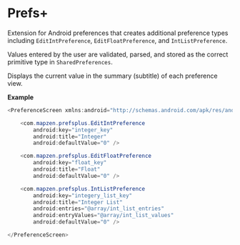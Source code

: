 Prefs+
======

Extension for Android preferences that creates additional preference types including `EditIntPreference`, `EditFloatPreference`, and `IntListPreference`.

Values entered by the user are validated, parsed, and stored as the correct primitive type in `SharedPreferences`.

Displays the current value in the summary (subtitle) of each preference view.

**Example**

```java
<PreferenceScreen xmlns:android="http://schemas.android.com/apk/res/android">

    <com.mapzen.prefsplus.EditIntPreference
        android:key="integer_key"
        android:title="Integer"
        android:defaultValue="0" />

    <com.mapzen.prefsplus.EditFloatPreference
        android:key="float_key"
        android:title="Float"
        android:defaultValue="0" />

    <com.mapzen.prefsplus.IntListPreference
        android:key="integery_list_key"
        android:title="Integer List"
        android:entries="@array/int_list_entries"
        android:entryValues="@array/int_list_values"
        android:defaultValue="0" />

</PreferenceScreen>
```
